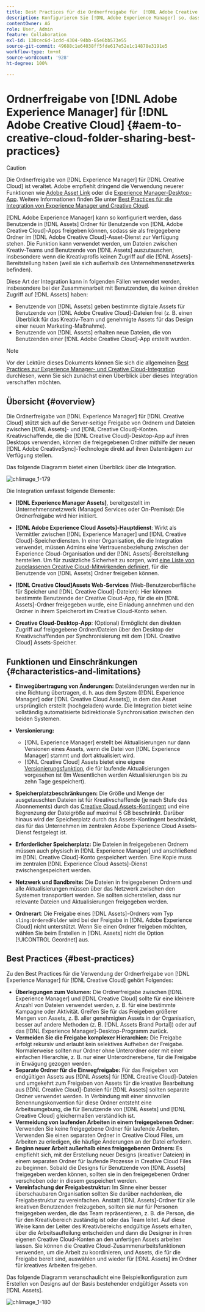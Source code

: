 ```yaml
---
title: Best Practices für die Ordnerfreigabe für  [!DNL Adobe Creative Cloud]
description: Konfigurieren Sie [!DNL Adobe Experience Manager] so, dass Benutzende in [!DNL Experience Manager Assets] Ordner mit Benutzenden von Adobe Creative Cloud austauschen können.
contentOwner: AG
role: User, Admin
feature: Collaboration
exl-id: 130cec6d-1cdd-4304-94bb-65e6bb573e55
source-git-commit: 49688c1e64038ff5fde617e52e1c14878e3191e5
workflow-type: tm+mt
source-wordcount: '928'
ht-degree: 100%

---
```


# Ordnerfreigabe von [!DNL Adobe Experience Manager] für [!DNL Adobe Creative Cloud] {#aem-to-creative-cloud-folder-sharing-best-practices}

>[!CAUTION]
>
>Die Ordnerfreigabe von [!DNL Experience Manager] für [!DNL Creative Cloud] ist veraltet. Adobe empfiehlt dringend die Verwendung neuerer Funktionen wie [Adobe Asset Link](https://helpx.adobe.com/de/enterprise/using/adobe-asset-link.html) oder die [Experience Manager-Desktop-App](https://experienceleague.adobe.com/docs/experience-manager-desktop-app/using/using.html?lang=de). Weitere Informationen finden Sie unter [Best Practices für die Integration von Experience Manager und Creative Cloud](/help/assets/aem-cc-integration-best-practices.md).

[!DNL Adobe Experience Manager] kann so konfiguriert werden, dass Benutzende in [!DNL Assets] Ordner für Benutzende von [!DNL Adobe Creative Cloud]-Apps freigeben können, sodass sie als freigegebene Ordner im [!DNL Adobe Creative Cloud]-Asset-Dienst zur Verfügung stehen. Die Funktion kann verwendet werden, um Dateien zwischen Kreativ-Teams und Benutzende von [!DNL Assets] auszutauschen, insbesondere wenn die Kreativprofis keinen Zugriff auf die [!DNL Assets]-Bereitstellung haben (weil sie sich außerhalb des Unternehmensnetzwerks befinden).

Diese Art der Integration kann in folgenden Fällen verwendet werden, insbesondere bei der Zusammenarbeit mit Benutzenden, die keinen direkten Zugriff auf [!DNL Assets] haben:

* Benutzende von [!DNL Assets] geben bestimmte digitale Assets für Benutzende von [!DNL Adobe Creative Cloud]-Dateien frei (z. B. einen Überblick für das Kreativ-Team und genehmigte Assets für das Design einer neuen Marketing-Maßnahme).
* Benutzende von [!DNL Assets] erhalten neue Dateien, die von Benutzenden einer [!DNL Adobe Creative Cloud]-App erstellt wurden.

>[!NOTE]
>
>Vor der Lektüre dieses Dokuments können Sie sich die allgemeinen [Best Practices zur Experience Manager- und Creative Cloud-Integration](/help/assets/aem-cc-integration-best-practices.md) durchlesen, wenn Sie sich zunächst einen Überblick über dieses Integration verschaffen möchten.

## Übersicht {#overview}

Die Ordnerfreigabe von [!DNL Experience Manager] für [!DNL Creative Cloud] stützt sich auf die Server-seitige Freigabe von Ordnern und Dateien zwischen [!DNL Assets]- und [!DNL Creative Cloud]-Konten. Kreativschaffende, die die [!DNL Creative Cloud]-Desktop-App auf ihren Desktops verwenden, können die freigegebenen Ordner mithilfe der neuen [!DNL Adobe CreativeSync]-Technologie direkt auf ihren Datenträgern zur Verfügung stellen.

Das folgende Diagramm bietet einen Überblick über die Integration.

![chlimage_1-179](assets/chlimage_1-406.png)

Die Integration umfasst folgende Elemente:

* **[!DNL Experience Manager Assets]**, bereitgestellt im Unternehmensnetzwerk (Managed Services oder On-Premise): Die Ordnerfreigabe wird hier initiiert.
* **[!DNL Adobe Experience Cloud Assets]-Hauptdienst**: Wirkt als Vermittler zwischen [!DNL Experience Manager] und [!DNL Creative Cloud]-Speicherdiensten. In einer Organisation, die die Integration verwendet, müssen Admins eine Vertrauensbeziehung zwischen der Experience Cloud-Organisation und der [!DNL Assets]-Bereitstellung herstellen. Um für zusätzliche Sicherheit zu sorgen, wird [eine Liste von zugelassenen Creative Cloud-Mitwirkenden definiert](https://experienceleague.adobe.com/docs/core-services/interface/services/assets/t-admin-add-cc-user.html?lang=de), für die Benutzende von [!DNL Assets] Ordner freigeben können.

* **[!DNL Creative Cloud]Assets Web-Services** (Web-Benutzeroberfläche für Speicher und [!DNL Creative Cloud]-Dateien): Hier können bestimmte Benutzende der Creative Cloud-App, für die ein [!DNL Assets]-Ordner freigegeben wurde, eine Einladung annehmen und den Ordner in ihrem Speicherort im Creative Cloud-Konto sehen.
* **Creative Cloud-Desktop-App**: (Optional) Ermöglicht den direkten Zugriff auf freigegebene Ordner/Dateien über den Desktop der Kreativschaffenden per Synchronisierung mit dem [!DNL Creative Cloud] Assets-Speicher.

## Funktionen und Einschränkungen {#characteristics-and-limitations}

* **Einwegübertragung von Änderungen:** Dateiänderungen werden nur in eine Richtung übertragen, d. h. aus dem System ([!DNL Experience Manager] oder [!DNL Creative Cloud Assets]), in dem das Asset ursprünglich erstellt (hochgeladen) wurde. Die Integration bietet keine vollständig automatisierte bidirektionale Synchronisation zwischen den beiden Systemen.
* **Versionierung:**

   * [!DNL Experience Manager] erstellt bei Aktualisierungen nur dann Versionen eines Assets, wenn die Datei von [!DNL Experience Manager] stammt und dort aktualisiert wird.
   * [!DNL Creative Cloud] Assets bietet eine eigene [Versionierungsfunktion](https://helpx.adobe.com/de/creative-cloud/help/versioning-faq.html), die für laufende Aktualisierungen vorgesehen ist (Im Wesentlichen werden Aktualisierungen bis zu zehn Tage gespeichert).

* **Speicherplatzbeschränkungen:** Die Größe und Menge der ausgetauschten Dateien ist für Kreativschaffende (je nach Stufe des Abonnements) durch das [Creative Cloud Assets-Kontingent](https://helpx.adobe.com/de/creative-cloud/kb/file-storage-quota.html) und eine Begrenzung der Dateigröße auf maximal 5 GB beschränkt. Darüber hinaus wird der Speicherplatz durch das Assets-Kontingent beschränkt, das für das Unternehmen im zentralen Adobe Experience Cloud Assets-Dienst festgelegt ist.

* **Erforderlicher Speicherplatz:** Die Dateien in freigegebenen Ordnern müssen auch physisch in [!DNL Experience Manager] und anschließend im [!DNL Creative Cloud]-Konto gespeichert werden. Eine Kopie muss im zentralen [!DNL Experience Cloud Assets]-Dienst zwischengespeichert werden.
* **Netzwerk und Bandbreite:** Die Dateien in freigegebenen Ordnern und alle Aktualisierungen müssen über das Netzwerk zwischen den Systemen transportiert werden. Sie sollten sicherstellen, dass nur relevante Dateien und Aktualisierungen freigegeben werden.
* **Ordnerart**: Die Freigabe eines [!DNL Assets]-Ordners vom Typ `sling:OrderedFolder` wird bei der Freigabe in [!DNL Adobe Experience Cloud] nicht unterstützt. Wenn Sie einen Ordner freigeben möchten, wählen Sie beim Erstellen in [!DNL Assets] nicht die Option [!UICONTROL Geordnet] aus.

## Best Practices {#best-practices}

Zu den Best Practices für die Verwendung der Ordnerfreigabe von [!DNL Experience Manager] für [!DNL Creative Cloud] gehört Folgendes:

* **Überlegungen zum Volumen:** Die Ordnerfreigabe zwischen [!DNL Experience Manager] und [!DNL Creative Cloud] sollte für eine kleinere Anzahl von Dateien verwendet werden, z. B. für eine bestimmte Kampagne oder Aktivität. Greifen Sie für das Freigeben größerer Mengen von Assets, z. B. aller genehmigten Assets in der Organisation, besser auf andere Methoden (z. B. [!DNL Assets Brand Portal]) oder auf das [!DNL Experience Manager]-Desktop-Programm zurück.
* **Vermeiden Sie die Freigabe komplexer Hierarchien:** Die Freigabe erfolgt rekursiv und erlaubt kein selektives Aufheben der Freigabe. Normalerweise sollten nur Ordner ohne Unterordner oder mit einer einfachen Hierarchie, z. B. nur einer Unterordnerebene, für die Freigabe in Erwägung gezogen werden.
* **Separate Ordner für die Einwegfreigabe:** Für das Freigeben von endgültigen Assets aus [!DNL Assets] für [!DNL Creative Cloud]-Dateien und umgekehrt zum Freigeben von Assets für die kreative Bearbeitung aus [!DNL Creative Cloud]-Dateien für [!DNL Assets] sollten separate Ordner verwendet werden. In Verbindung mit einer sinnvollen Benennungskonvention für diese Ordner entsteht eine Arbeitsumgebung, die für Benutzende von [!DNL Assets] und [!DNL Creative Cloud] gleichermaßen verständlich ist.
* **Vermeidung von laufenden Arbeiten in einem freigegebenen Ordner:** Verwenden Sie keine freigegebene Ordner für laufende Arbeiten. Verwenden Sie einen separaten Ordner in Creative Cloud Files, um Arbeiten zu erledigen, die häufige Änderungen an der Datei erfordern.
* **Beginn neuer Arbeit außerhalb eines freigegebenen Ordners:** Es empfiehlt sich, mit der Erstellung neuer Designs (kreativer Dateien) in einem separaten Ordner für laufende Prozesse in Creative Cloud Files zu beginnen. Sobald die Designs für Benutzende von [!DNL Assets] freigegeben werden können, sollten sie in den freigegebenen Ordner verschoben oder in diesem gespeichert werden.
* **Vereinfachung der Freigabestruktur:** Im Sinne einer besser überschaubaren Organisation sollten Sie darüber nachdenken, die Freigabestruktur zu vereinfachen. Anstatt [!DNL Assets]-Ordner für alle kreativen Benutzenden freizugeben, sollten sie nur für Personen freigegeben werden, die das Team repräsentieren, z. B. die Person, die für den Kreativbereich zuständig ist oder das Team leitet. Auf diese Weise kann der Leiter des Kreativbereichs endgültige Assets erhalten, über die Arbeitsaufteilung entscheiden und dann die Designer in ihren eigenen Creative Cloud-Konten an den unfertigen Assets arbeiten lassen. Sie können die Creative Cloud-Zusammenarbeitsfunktionen verwenden, um die Arbeit zu koordinieren, und Assets, die für die Freigabe bereit sind, auswählen und wieder für [!DNL Assets] im Ordner für kreatives Arbeiten freigeben.

Das folgende Diagramm veranschaulicht eine Beispielkonfiguration zum Erstellen von Designs auf der Basis bestehender endgültiger Assets von [!DNL Assets].

![chlimage_1-180](assets/chlimage_1-407.png)
